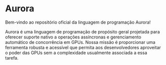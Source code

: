 # Aurora

Bem-vindo ao repositório oficial da linguagem de programação Aurora!

Aurora é uma linguagem de programação de propósito geral projetada para oferecer suporte nativo a operações assíncronas e gerenciamento automático de concorrência em GPUs. Nossa missão é proporcionar uma ferramenta robusta e acessível que permita aos desenvolvedores aproveitar o poder das GPUs sem a complexidade usualmente associada a essa tarefa.
